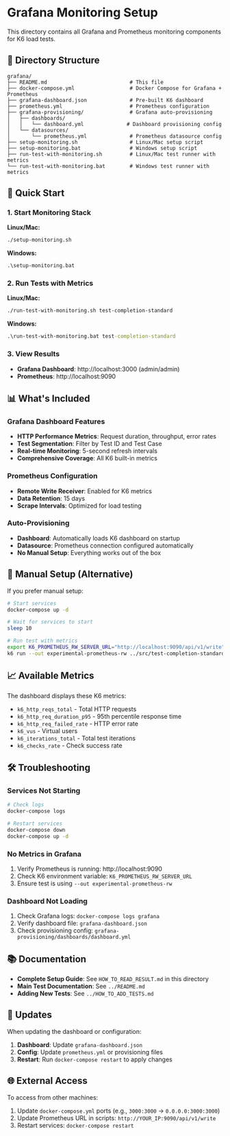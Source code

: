 # Grafana Monitoring Setup

This directory contains all Grafana and Prometheus monitoring components for K6 load tests.

## 📁 Directory Structure

```
grafana/
├── README.md                           # This file
├── docker-compose.yml                  # Docker Compose for Grafana + Prometheus
├── grafana-dashboard.json              # Pre-built K6 dashboard
├── prometheus.yml                      # Prometheus configuration
├── grafana-provisioning/               # Grafana auto-provisioning
│   ├── dashboards/
│   │   └── dashboard.yml              # Dashboard provisioning config
│   └── datasources/
│       └── prometheus.yml              # Prometheus datasource config
├── setup-monitoring.sh                 # Linux/Mac setup script
├── setup-monitoring.bat                # Windows setup script
├── run-test-with-monitoring.sh         # Linux/Mac test runner with metrics
└── run-test-with-monitoring.bat        # Windows test runner with metrics
```

## 🚀 Quick Start

### 1. Start Monitoring Stack

**Linux/Mac:**
```bash
./setup-monitoring.sh
```

**Windows:**
```cmd
.\setup-monitoring.bat
```

### 2. Run Tests with Metrics

**Linux/Mac:**
```bash
./run-test-with-monitoring.sh test-completion-standard
```

**Windows:**
```cmd
.\run-test-with-monitoring.bat test-completion-standard
```

### 3. View Results

- **Grafana Dashboard**: http://localhost:3000 (admin/admin)
- **Prometheus**: http://localhost:9090

## 📊 What's Included

### Grafana Dashboard Features
- **HTTP Performance Metrics**: Request duration, throughput, error rates
- **Test Segmentation**: Filter by Test ID and Test Case
- **Real-time Monitoring**: 5-second refresh intervals
- **Comprehensive Coverage**: All K6 built-in metrics

### Prometheus Configuration
- **Remote Write Receiver**: Enabled for K6 metrics
- **Data Retention**: 15 days
- **Scrape Intervals**: Optimized for load testing

### Auto-Provisioning
- **Dashboard**: Automatically loads K6 dashboard on startup
- **Datasource**: Prometheus connection configured automatically
- **No Manual Setup**: Everything works out of the box

## 🔧 Manual Setup (Alternative)

If you prefer manual setup:

```bash
# Start services
docker-compose up -d

# Wait for services to start
sleep 10

# Run test with metrics
export K6_PROMETHEUS_RW_SERVER_URL="http://localhost:9090/api/v1/write"
k6 run --out experimental-prometheus-rw ../src/test-completion-standard.js
```

## 📈 Available Metrics

The dashboard displays these K6 metrics:

- `k6_http_reqs_total` - Total HTTP requests
- `k6_http_req_duration_p95` - 95th percentile response time
- `k6_http_req_failed_rate` - HTTP error rate
- `k6_vus` - Virtual users
- `k6_iterations_total` - Total test iterations
- `k6_checks_rate` - Check success rate

## 🛠️ Troubleshooting

### Services Not Starting
```bash
# Check logs
docker-compose logs

# Restart services
docker-compose down
docker-compose up -d
```

### No Metrics in Grafana
1. Verify Prometheus is running: http://localhost:9090
2. Check K6 environment variable: `K6_PROMETHEUS_RW_SERVER_URL`
3. Ensure test is using `--out experimental-prometheus-rw`

### Dashboard Not Loading
1. Check Grafana logs: `docker-compose logs grafana`
2. Verify dashboard file: `grafana-dashboard.json`
3. Check provisioning config: `grafana-provisioning/dashboards/dashboard.yml`

## 📚 Documentation

- **Complete Setup Guide**: See `HOW_TO_READ_RESULT.md` in this directory
- **Main Test Documentation**: See `../README.md`
- **Adding New Tests**: See `../HOW_TO_ADD_TESTS.md`

## 🔄 Updates

When updating the dashboard or configuration:

1. **Dashboard**: Update `grafana-dashboard.json`
2. **Config**: Update `prometheus.yml` or provisioning files
3. **Restart**: Run `docker-compose restart` to apply changes

## 🌐 External Access

To access from other machines:

1. Update `docker-compose.yml` ports (e.g., `3000:3000` → `0.0.0.0:3000:3000`)
2. Update Prometheus URL in scripts: `http://YOUR_IP:9090/api/v1/write`
3. Restart services: `docker-compose restart`
